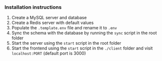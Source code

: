 ### Installation instructions
1. Create a MySQL server and database
2. Create a Redis server with default values
3. Populate the `.template.env` file and rename it to `.env`
4. Sync the schema with the database by running the `sync` script in the root folder
5. Start the server using the `start` script in the root folder
6. Start the frontend using the `start` script in the `./client` folder and visit `localhost:PORT` (default port is 3000)